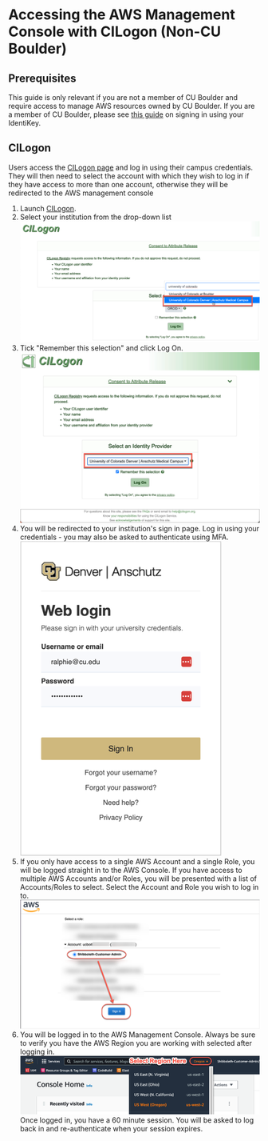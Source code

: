 # Accessing the AWS Management Console with CILogon (Non-CU Boulder)

## Prerequisites
This guide is only relevant if you are not a member of CU Boulder and require access to manage AWS resources owned by CU Boulder. If you are a member of CU Boulder, please see [this guide](../aws-console-access.md) on signing in using your IdentiKey.

## CILogon

Users access the [CILogon page](https://federation-proxy.rmacc.org/aws) and log in using their campus credentials. They will then need to select the account with which they wish to log in if they have access to more than one account, otherwise they will be redirected to the AWS management console 

1. Launch [CILogon](https://federation-proxy.rmacc.org/aws).
2. Select your institution from the drop-down list
![](images/aws-console-access-non-cu-boulder/cilogon-selection.png)
3. Tick "Remember this selection" and click Log On.
![](images/aws-console-access-non-cu-boulder/cilogon-logon.png)
4. You will be redirected to your institution's sign in page. Log in using your credentials - you may also be asked to authenticate using MFA.
![](images/aws-console-access-non-cu-boulder/denver-anschutz-sso.png)
5. If you only have access to a single AWS Account and a single Role, you will be logged straight in to the AWS Console.
If you have access to multiple AWS Accounts and/or Roles, you will be presented with a list of Accounts/Roles to select.  Select the Account and Role you wish to log in to.
![](images/aws-console-access-non-cu-boulder/select-role.png)
6. You will be logged in to the AWS Management Console.  Always be sure to verify you have the AWS Region you are working with selected after logging in.
![](images/aws-console-access-non-cu-boulder/select-region.png)
Once logged in, you have a 60 minute session.  You will be asked to log back in and re-authenticate when your session expires.